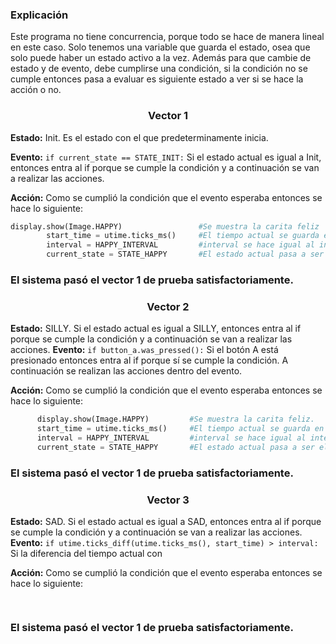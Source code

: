 ### Explicación
Este programa no tiene concurrencia, porque todo se hace de manera lineal en este caso. Solo tenemos una variable que guarda el estado, osea que solo puede haber un estado activo a la vez. Además para que cambie de estado y de evento, debe cumplirse una condición, si la condición  no se cumple entonces pasa a evaluar es siguiente estado a ver si se hace la acción o no.

### <p align="center">  Vector 1 </p> 
**Estado:** Init. Es el estado con el que predeterminamente inicia.

**Evento:** ```if current_state == STATE_INIT:```  Si el estado actual es igual a Init, entonces entra al if porque se cumple la condición y a continuación se van a realizar las acciones.

**Acción:**
Como se cumplió la condición que el evento esperaba entonces se hace lo siguiente:
```python
display.show(Image.HAPPY)                 #Se muestra la carita feliz
        start_time = utime.ticks_ms()     #El tiempo actual se guarda en start_time
        interval = HAPPY_INTERVAL         #interval se hace igual al intervalo de la carita feliz
        current_state = STATE_HAPPY       #El estado actual pasa a ser el estado feliz 
```
### El sistema pasó el vector 1 de prueba satisfactoriamente.

### <p align="center">  Vector 2 </p> 
**Estado:** SILLY. Si el estado actual es igual a SILLY, entonces entra al if porque se cumple la condición y a continuación se van a realizar las acciones.
**Evento:** ```if button_a.was_pressed():```  Si el botón A está presionado entonces entra al if porque sí se cumple la condición. A continuación se realizan las acciones dentro del evento.

**Acción:**
Como se cumplió la condición que el evento esperaba entonces se hace lo siguiente:
```python
      display.show(Image.HAPPY)         #Se muestra la carita feliz.
      start_time = utime.ticks_ms()     #El tiempo actual se guarda en start_time
      interval = HAPPY_INTERVAL         #interval se hace igual al intervalo de la carita feliz, para saber cuanto se deja
      current_state = STATE_HAPPY       #El estado actual pasa a ser el estado feliz 
```
### El sistema pasó el vector 1 de prueba satisfactoriamente.

### <p align="center">  Vector 3 </p> 
**Estado:** SAD.  Si el estado actual es igual a SAD, entonces entra al if porque se cumple la condición y a continuación se van a realizar las acciones.
**Evento:** ```if utime.ticks_diff(utime.ticks_ms(), start_time) > interval:``` Si la diferencia del tiempo actual con 

**Acción:**
Como se cumplió la condición que el evento esperaba entonces se hace lo siguiente:
```python
 
```
### El sistema pasó el vector 1 de prueba satisfactoriamente.
